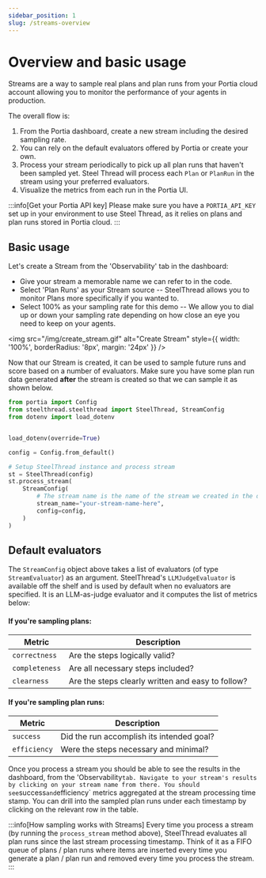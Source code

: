 ```yaml
---
sidebar_position: 1
slug: /streams-overview
---
```


# Overview and basic usage

Streams are a way to sample real plans and plan runs from your Portia cloud account allowing you to monitor the performance of your agents in production. 

The overall flow is:

1. From the Portia dashboard, create a new stream including the desired sampling rate. 
2. You can rely on the default evaluators offered by Portia or create your own.
3. Process your stream periodically to pick up all plan runs that haven't been sampled yet. Steel Thread will process each `Plan` or `PlanRun` in the stream using your preferred evaluators.
4. Visualize the metrics from each run in the Portia UI.

:::info[Get your Portia API key]
Please make sure you have a `PORTIA_API_KEY` set up in your environment to use Steel Thread, as it relies on plans and plan runs stored in Portia cloud.
:::

## Basic usage

Let's create a Stream from the 'Observability' tab in the dashboard:
* Give your stream a memorable name we can refer to in the code.
* Select 'Plan Runs' as your Stream source -- SteelThread allows you to monitor Plans more specifically if you wanted to.
* Select 100% as your sampling rate for this demo -- We allow you to dial up or down your sampling rate depending on how close an eye you need to keep on your agents.

<img src="/img/create_stream.gif" alt="Create Stream" style={{ width: '100%', borderRadius: '8px', margin: '24px' }} />

Now that our Stream is created, it can be used to sample future runs and score based on a number of evaluators. Make sure you have some plan run data generated **after** the stream is created so that we can sample it as shown below.

```python
from portia import Config
from steelthread.steelthread import SteelThread, StreamConfig
from dotenv import load_dotenv


load_dotenv(override=True)

config = Config.from_default()

# Setup SteelThread instance and process stream
st = SteelThread(config)
st.process_stream(
    StreamConfig(
        # The stream name is the name of the stream we created in the dashboard.
        stream_name="your-stream-name-here",
        config=config,
    )
)
```

## Default evaluators 

The `StreamConfig` object above takes a list of evaluators (of type `StreamEvaluator`) as an argument. SteelThread's `LLMJudgeEvaluator` is available off the shelf and is used by default when no evaluators are specified. It is an LLM-as-judge evaluator and it computes the list of metrics below:

#### If you're sampling plans:

| Metric        | Description                                      |
|---------------|--------------------------------------------------|
| `correctness` | Are the steps logically valid?                   |
| `completeness`| Are all necessary steps included?                |
| `clearness`   | Are the steps clearly written and easy to follow?|

#### If you're sampling plan runs:

| Metric       | Description                                       |
|--------------|---------------------------------------------------|
| `success`    | Did the run accomplish its intended goal?         |
| `efficiency` | Were the steps necessary and minimal?             |

Once you process a stream you should be able to see the results in the dashboard, from the 'Observability` tab. Navigate to your stream's results by clicking on your stream name from there. You should see `success` and `efficiency` metrics aggregated at the stream processing time stamp. You can drill into the sampled plan runs under each timestamp by clicking on the relevant row in the table.

:::info[How sampling works with Streams]
Every time you process a stream (by running the `process_stream` method above), SteelThread evaluates all plan runs since the last stream processing timestamp. Think of it as a FIFO queue of plans / plan runs where items are inserted every time you generate a plan / plan run and removed every time you process the stream.
:::





